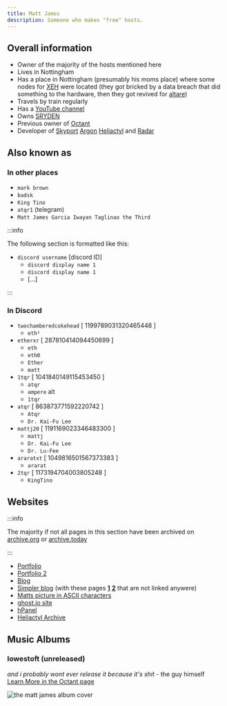 ```yaml
---
title: Matt James
description: Someone who makes "free" hosts.
---
```


## Overall information
* Owner of the majority of the hosts mentioned here
* Lives in Nottingham
* Has a place in Nottingham (presumably his moms place) where some nodes for [XEH](../Hosts/xeh.sh.mdx) were located (they got bricked by a data breach that did something to the hardware, then they got revived for [altare](../Hosts/altare.pro.mdx))
* Travels by train regularly
* Has a [YouTube channel](https://www.youtube.com/@etherxr/)
* Owns [SRYDEN](../Companies/SRYDEN.md)
* Previous owner of [Octant](../Companies/Octant.md)
* Developer of [Skyport](https://skyport.dev/) [Argon](../Software/argon.mdx) [Heliactyl](../Software/heliactyl.mdx) and [Radar](../Software/radar.mdx)

## Also known as
### In other places
* `mark brown`
* `badsk`
* `King Tino`
* `atqr1` (telegram)
* `Matt James Garcia Iwayan Taglinao the Third`

:::info

The following section is formatted like this:
* `discord username` [discord ID]
  * `discord display name 1`
  * `discord display name 1`
  * [...]

:::

### In Discord
* `twochamberedcokehead` [ 1199789031320465448 ]
  * `eth²`
* `etherxr` [ 287810414094450699 ]
  * `eth`
  * `eth0`
  * `Ether`
  * `matt`
* `1tqr` [ 1041840149115453450 ]
  * `atqr`
  * `ampere` alt
  * `1tqr`
* `atqr` [ 863873771592220742 ]
  * `Atqr`
  * `Dr. Kai-Fu Lee`
* `mattj20` [ 1191169023346483300 ]
  * `mattj`
  * `Dr. Kai-Fu Lee`
  * `Dr. Lu-Fee`
* `araratxt` [ 1049816501567373383 ]
  * `ararat`
* `2tqr` [ 1173194704003805248 ]
  * `KingTino`

## Websites

:::info

The majority if not all pages in this section have been archived on [archive.org](https://web.archive.org/) or [archive.today](https://archive.today/)

:::

* [Portfolio](https://www.ether.pizza/)
* [Portfolio 2](https://ether.z1.software/)
* [Blog](https://ether.ztl.sh/)
* [Simpler blog](https://atqr.pages.dev/) (with these pages [**1**](https://atqr.pages.dev/27-02-2025) [**2**](https://atqr.pages.dev/statement) that are not linked anywere)
* [Matts picture in ASCII characters](https://z1.software/)
* [ghost.io site](https://ether-1.ghost.io/)
* [hPanel](https://github.com/h-panel)
* [Heliactyl Archive](https://github.com/Heliactyl-Archive)

## Music Albums
### lowestoft (unreleased)
_and i probably wont ever release it because it's shit_ - the guy himself  
[Learn More in the Octant page](/Hosts/octant.gg#the-music-album)

![the matt james album cover](https://summerhosts.github.io/media/ether/music_album_cover.png)